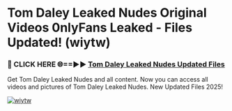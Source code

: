 # Tom Daley Leaked Nudes Original Videos 0nlyFans Leaked - Files Updated! (wiytw)

<h3>🔴 CLICK HERE 🌐==►► <a href="https://tinyurl.com/yrmya6cz" rel="nofollow">Tom Daley Leaked Nudes Updated Files</a></h3>

Get Tom Daley Leaked Nudes and all content. Now you can access all videos and pictures of Tom Daley Leaked Nudes. New Updated Files 2025!

[![wiytw](https://i.imgur.com/FMdXYCs.gif)](https://tinyurl.com/yrmya6cz)
